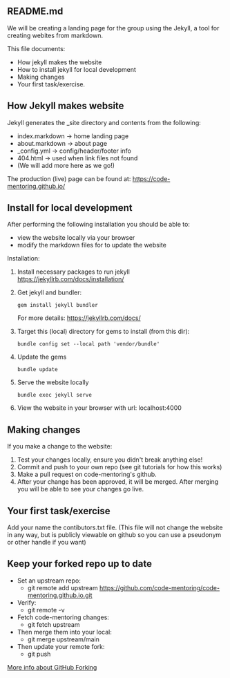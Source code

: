 README.md
---------

We will be creating a landing page for the group
using the Jekyll, a tool for creating webites from markdown.

This file documents:
* How jekyll makes the website
* How to install jekyll for local development
* Making changes
* Your first task/exercise.


How Jekyll makes website
------------------------

Jekyll generates the _site directory and contents from the following:
* index.markdown -> home landing page
* about.markdown -> about page
* _config.yml    -> config/header/footer info
* 404.html       -> used when link files not found
* (We will add more here as we go!)

The production (live) page can be found at:
    https://code-mentoring.github.io/


Install for local development
-----------------------------

After performing the following installation you should be able to:
* view the website locally via your browser
* modify the markdown files for to update the website

Installation:
1. Install necessary packages to run jekyll
    https://jekyllrb.com/docs/installation/

2. Get jekyll and bundler:
    ```
    gem install jekyll bundler
    ```
    For more details: https://jekyllrb.com/docs/

3. Target this (local) directory for gems to install (from this dir):
    ```
    bundle config set --local path 'vendor/bundle'
    ```
4. Update the gems
    ```
    bundle update 
    ```
5. Serve the website locally
    ```
    bundle exec jekyll serve
    ```
6. View the website in your browser with url:
    localhost:4000


Making changes
--------------

If you make a change to the website:
1. Test your changes locally, ensure you didn't break anything else!
2. Commit and push to your own repo (see git tutorials for how this works)
3. Make a pull request on code-mentoring's github.
4. After your change has been approved, it will be merged.
   After merging you will be able to see your changes go live.


Your first task/exercise
------------------------
Add your name the contibutors.txt file.
(This file will not change the website in any way, 
but is publicly viewable on github so you can use a pseudonym or other handle if you want)

Keep your forked repo up to date
------------------------
* Set an upstream repo:
  * git remote add upstream https://github.com/code-mentoring/code-mentoring.github.io.git
* Verify:
  * git remote -v
* Fetch code-mentoring changes:
  * git fetch upstream
* Then merge them into your local:
  * git merge upstream/main
* Then update your remote fork:
  * git push

[More info about GitHub Forking](https://gist.github.com/Chaser324/ce0505fbed06b947d962)
